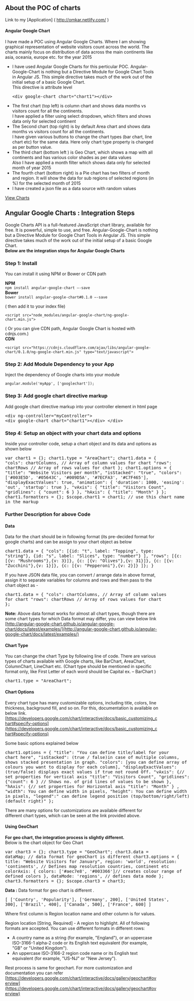 ## About the POC of charts
Link to my [Application] ( http://omkar.netlify.com/ )
#### Angular Google Chart

I have made a POC using Angular Google Charts. Where I am showing graphical representation of website visitors count across the world. The charts mainly focus on distribution of data across the main continents like asia, oceania, europe etc. for the year 2015

*   I have used Angular Google Charts for this perticular POC. Angular-Google-Chart is nothing but a Directive Module for Google Chart Tools in Angular JS. This simple directive takes much of the work out of the initial setup of a basic Google Chart.  
    This directive is attribute level  
    <xmp><div google-chart chart="chart1"></div></xmp>
*   The first chart (top left) is column chart and shows data months vs visitors count for all the continents.  
    I have applied a filter using select dropdown, which filters and shows data only for selected continent
*   The Second chart (top right) is by default Area chart and shows data months vs visitors count for all the continents.  
    I have given various buttons to change the chart types (bar chart, line chart etc) for the same data. Here only chart type property is changed as per button value.
*   The third chart (bottom left ) is Geo Chart, which shows a map with all continents and has various color shades as per data values  
    Also I have applied a month filter which shows data only for selected month of year 2015
*   The fourth chart (bottom right) is a Pie chart has two filters of month and region. It will show the data for sub regions of selected regions (in %) for the selected month of 2015
*   I have created a json file as a data source with random values

[View Charts](#/home)</div>

<div class="row integration-steps">

## Angular Google Charts : Integration Steps

Google Charts API is a full-featured JavaScript chart library, available for free. It is powerful, simple to use, and free. Angular-Google-Chart is nothing but a Directive Module for Google Chart Tools in Angular JS. This simple directive takes much of the work out of the initial setup of a basic Google Chart.  
**Below are the integration steps for Angular Google Charts**

### Step 1: Install

You can install it using NPM or Bower or CDN path

**NPM**  
`npm install angular-google-chart –-save`  
**Bower**  
`bower install angular-google-chart#0.1.0 –-save`  

( then add it to your index file)

`<script src="node_modules/angular-google-chart/ng-google-chart.min.js">`

( Or you can give CDN path, Angular Google Chart is hosted with cdnjs.com.)  
**CDN**

`<script src="https://cdnjs.cloudflare.com/ajax/libs/angular-google-chart/0.1.0/ng-google-chart.min.js" type="text/javascript">`

### Step 2: Add Module Dependency to your App

Inject the dependency of Google charts into your module

`angular.module('myApp', ['googlechart']);`

### Step 3: Add google chart directive markup

Add google chart directive markup into your controller element in html page

<xmp><div ng-controller="myController"> <div google-chart chart="chart1"></div> </div></xmp>

### Step 4: Setup an object with your chart data and options

Inside your controller code, setup a chart object and its data and options as shown below

<xmp>var chart1 = {}; chart1.type = "AreaChart"; chart1.data = { "cols": chartColumns, // Array of column values for chart "rows": chartRows // Array of rows values for chart }; chart1.options = { "title": "Website Visitors per month", "isStacked": "true", "colors": ['#003E5D', '#05643C', '#009D5A', '#7ECFA3', '#C7F465'], "displayExactValues": true, "animation": { 'duration': 1000, 'easing': 'out', 'startup': true }, "vAxis": { "title": "Visitors Count", "gridlines": { "count": 6 } }, "hAxis": { "title": "Month" } }; chart1.formatters = {}; $scope.chart1 = chart1; // use this chart name in the markup</xmp>  

### Further Description for above Code

#### Data

Data for the chart should be in following format (its pre-decided format for google charts) and can be assign to your chart object as below

<xmp>chart1.data = { "cols": [{id: "t", label: "Topping", type: "string"}, {id: "s", label: "Slices", type: "number"} ], "rows": [{c: [{v: "Mushrooms"},{v: 3}]}, {c: [{v: "Olives"},{v: 31}]}, {c: [{v: "Zucchini"},{v: 1}]}, {c: [{v: "Pepperoni"},{v: 2}]} ]}; }</xmp>

If you have JSON data file, you can convert / arrange data in above format, assign it to separate variables for columns and rows and then pass to the chart object as -

<xmp>chart1.data = { "cols": chartColumns, // Array of column values for chart "rows": chartRows // Array of rows values for chart };</xmp>

**Note:** Above data format works for almost all chart types, though there are some chart types for which Data format may differ, you can view below link  
[http://angular-google-chart.github.io/angular-google-chart/docs/latest/examples/](http://angular-google-chart.github.io/angular-google-chart/docs/latest/examples/)

#### Chart Type

You can change the chart Type by following line of code. There are various types of charts available with Google charts, like BarChart, AreaChart, ColumnChart, LineChart etc. (Chart type should be mentioned in specific format only, like First Letter of each word should be Capital ex. – BarChart )

<xmp>chart1.type = "AreaChart";</xmp>

#### Chart Options

Every chart type has many customizable options, including title, colors, line thickness, background fill, and so on. For this, documentation is available on below link. [https://developers.google.com/chart/interactive/docs/basic_customizing_chart#specify-options](https://developers.google.com/chart/interactive/docs/basic_customizing_chart#specify-options)

Some basic options explained below

<xmp>chart1.options = { "title": "You can define title/label for your chart here", "isStacked": (true / false)in case of multiple columns, shows stacked presentation in graph. "colors": [you can define array of colours you want to display for each column], "displayExactValues": (true/false) displays exact values if true not round Off. "vAxis": {// set properties for vertical axis "title": "Visitors Count", "gridlines": {"count": 6 } // Shows no. of grid lines of values to be shown }, "hAxis": {// set properties for Horizontal axis "title": "Month" } , "width": You can define width in pixels, "height": You can define width in pixels, "legend":" can define legend position (top/bottom/right/left) (default right)" };</xmp>

There are many options for customizations are available different for different chart types, which can be seen at the link provided above.

#### Using GeoChart

**For geo chart, the integration process is slightly different.**  
Below is the chart object for Geo Chart

<xmp>var chart3 = {}; chart3.type = "GeoChart"; chart3.data = dataMap; // data format for geoChart is different chart3.options = { title: "Website Visitors for January", region: 'world', resolution: 'continents', // Defines map resolution countries, continent etc colorAxis: { colors: ['#aec7e8', '#003366']// creates colour range of defined colors }, dataMode: 'regions', // defines data mode }; chart3.formatters = {}; $scope.chart3 = chart3;</xmp>

**Data :** Data format for geo chart is different .

<xmp>[ ['Country', 'Popularity'], ['Germany', 200], ['United States', 300], ['Brazil', 400], ['Canada', 500], ['France', 600] ]</xmp>

Where first column is Region location name and other column is for values.  

Region location [String, Required] - A region to highlight. All of following formats are accepted. You can use different formats in different rows:

*   A country name as a string (for example, "England"), or an uppercase ISO-3166-1 alpha-2 code or its English text equivalent (for example, "GB" or "United Kingdom").
*   An uppercase ISO-3166-2 region code name or its English text equivalent (for example, "US-NJ" or "New Jersey").

Rest process is same for geochart. For more customization and documentation you can refer [https://developers.google.com/chart/interactive/docs/gallery/geochart#overview](https://developers.google.com/chart/interactive/docs/gallery/geochart#overview)